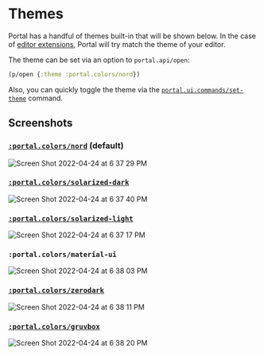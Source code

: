 # Themes

Portal has a handful of themes built-in that will be shown below. In the case of
[editor extensions](../editors), Portal will try match the theme of your editor.

The theme can be set via an option to `portal.api/open`:

```clojure
(p/open {:theme :portal.colors/nord})
```

Also, you can quickly toggle the theme via the
[`portal.ui.commands/set-theme`](./commands.md) command.

## Screenshots

### [`:portal.colors/nord`](https://www.nordtheme.com/) (default)

![Screen Shot 2022-04-24 at 6 37 29 PM](https://user-images.githubusercontent.com/1986211/165007021-fb4acae1-0128-45cf-94cd-ce26b456d456.png)

### [`:portal.colors/solarized-dark`](https://ethanschoonover.com/solarized/)

![Screen Shot 2022-04-24 at 6 37 40 PM](https://user-images.githubusercontent.com/1986211/165007028-4b37889a-bae4-490f-91c8-508f1b297856.png)

### [`:portal.colors/solarized-light`](https://ethanschoonover.com/solarized/)

![Screen Shot 2022-04-24 at 6 37 17 PM](https://user-images.githubusercontent.com/1986211/165007035-adb3b88c-f20f-4509-a64d-a0fd4b783f62.png)

### `:portal.colors/material-ui`

![Screen Shot 2022-04-24 at 6 38 03 PM](https://user-images.githubusercontent.com/1986211/165007045-6d2be1bb-2b39-40bc-b4b4-7d2d54cb2a74.png)

### [`:portal.colors/zerodark`](https://github.com/NicolasPetton/zerodark-theme)

![Screen Shot 2022-04-24 at 6 38 11 PM](https://user-images.githubusercontent.com/1986211/165007055-1b8a4b27-8e2d-4d67-b5eb-55fe06fcbc9b.png)

### [`:portal.colors/gruvbox`](https://github.com/morhetz/gruvbox)

![Screen Shot 2022-04-24 at 6 38 20 PM](https://user-images.githubusercontent.com/1986211/165007060-d5618a30-685c-42d7-88bb-35bd1b77a15a.png)
